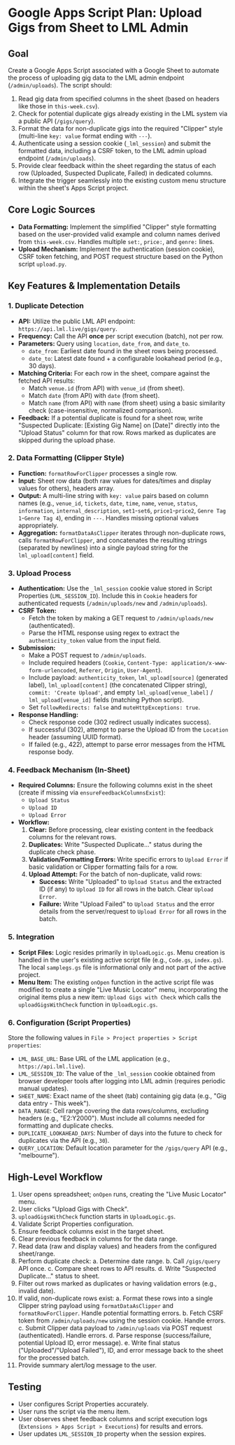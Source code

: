 # Google Apps Script Plan: Upload Gigs from Sheet to LML Admin

## Goal

Create a Google Apps Script associated with a Google Sheet to automate the process of uploading gig data to the LML admin endpoint (`/admin/uploads`). The script should:
1.  Read gig data from specified columns in the sheet (based on headers like those in `this-week.csv`).
2.  Check for potential duplicate gigs already existing in the LML system via a public API (`/gigs/query`).
3.  Format the data for non-duplicate gigs into the required "Clipper" style (multi-line `key: value` format ending with `---`).
4.  Authenticate using a session cookie (`_lml_session`) and submit the formatted data, including a CSRF token, to the LML admin upload endpoint (`/admin/uploads`).
5.  Provide clear feedback within the sheet regarding the status of each row (Uploaded, Suspected Duplicate, Failed) in dedicated columns.
6.  Integrate the trigger seamlessly into the existing custom menu structure within the sheet's Apps Script project.

## Core Logic Sources

*   **Data Formatting:** Implement the simplified "Clipper" style formatting based on the user-provided valid example and column names derived from `this-week.csv`. Handles multiple `set:`, `price:`, and `genre:` lines.
*   **Upload Mechanism:** Implement the authentication (session cookie), CSRF token fetching, and POST request structure based on the Python script `upload.py`.

## Key Features & Implementation Details

### 1. Duplicate Detection

*   **API:** Utilize the public LML API endpoint: `https://api.lml.live/gigs/query`.
*   **Frequency:** Call the API **once** per script execution (batch), not per row.
*   **Parameters:** Query using `location`, `date_from`, and `date_to`.
    *   `date_from`: Earliest date found in the sheet rows being processed.
    *   `date_to`: Latest date found + a configurable lookahead period (e.g., 30 days).
*   **Matching Criteria:** For each row in the sheet, compare against the fetched API results:
    *   Match `venue.id` (from API) with `venue_id` (from sheet).
    *   Match `date` (from API) with `date` (from sheet).
    *   Match `name` (from API) with `name` (from sheet) using a basic similarity check (case-insensitive, normalized comparison).
*   **Feedback:** If a potential duplicate is found for a sheet row, write "Suspected Duplicate: [Existing Gig Name] on [Date]" directly into the "Upload Status" column for that row. Rows marked as duplicates are skipped during the upload phase.

### 2. Data Formatting (Clipper Style)

*   **Function:** `formatRowForClipper` processes a single row.
*   **Input:** Sheet row data (both raw values for dates/times and display values for others), headers array.
*   **Output:** A multi-line string with `key: value` pairs based on column names (e.g., `venue_id`, `tickets`, `date`, `time`, `name`, `venue`, `status`, `information`, `internal_description`, `set1`-`set6`, `price1`-`price2`, `Genre Tag 1`-`Genre Tag 4`), ending in `---`. Handles missing optional values appropriately.
*   **Aggregation:** `formatDataAsClipper` iterates through non-duplicate rows, calls `formatRowForClipper`, and concatenates the resulting strings (separated by newlines) into a single payload string for the `lml_upload[content]` field.

### 3. Upload Process

*   **Authentication:** Use the `_lml_session` cookie value stored in Script Properties (`LML_SESSION_ID`). Include this in `Cookie` headers for authenticated requests (`/admin/uploads/new` and `/admin/uploads`).
*   **CSRF Token:**
    *   Fetch the token by making a GET request to `/admin/uploads/new` (authenticated).
    *   Parse the HTML response using regex to extract the `authenticity_token` value from the input field.
*   **Submission:**
    *   Make a POST request to `/admin/uploads`.
    *   Include required headers (`Cookie`, `Content-Type: application/x-www-form-urlencoded`, `Referer`, `Origin`, `User-Agent`).
    *   Include payload: `authenticity_token`, `lml_upload[source]` (generated label), `lml_upload[content]` (the concatenated Clipper string), `commit: 'Create Upload'`, and empty `lml_upload[venue_label]` / `lml_upload[venue_id]` fields (matching Python script).
    *   Set `followRedirects: false` and `muteHttpExceptions: true`.
*   **Response Handling:**
    *   Check response code (302 redirect usually indicates success).
    *   If successful (302), attempt to parse the Upload ID from the `Location` header (assuming UUID format).
    *   If failed (e.g., 422), attempt to parse error messages from the HTML response body.

### 4. Feedback Mechanism (In-Sheet)

*   **Required Columns:** Ensure the following columns exist in the sheet (create if missing via `ensureFeedbackColumnsExist`):
    *   `Upload Status`
    *   `Upload ID`
    *   `Upload Error`
*   **Workflow:**
    1.  **Clear:** Before processing, clear existing content in the feedback columns for the relevant rows.
    2.  **Duplicates:** Write "Suspected Duplicate..." status during the duplicate check phase.
    3.  **Validation/Formatting Errors:** Write specific errors to `Upload Error` if basic validation or Clipper formatting fails for a row.
    4.  **Upload Attempt:** For the batch of non-duplicate, valid rows:
        *   **Success:** Write "Uploaded" to `Upload Status` and the extracted ID (if any) to `Upload ID` for all rows in the batch. Clear `Upload Error`.
        *   **Failure:** Write "Upload Failed" to `Upload Status` and the error details from the server/request to `Upload Error` for all rows in the batch.

### 5. Integration

*   **Script Files:** Logic resides primarily in `UploadLogic.gs`. Menu creation is handled in the user's existing active script file (e.g., `Code.gs`, `index.gs`). The local `samplegs.gs` file is informational only and not part of the active project.
*   **Menu Item:** The existing `onOpen` function in the active script file was modified to create a single "Live Music Locator" menu, incorporating the original items plus a new item: `Upload Gigs with Check` which calls the `uploadGigsWithCheck` function in `UploadLogic.gs`.


### 6. Configuration (Script Properties)

Store the following values in `File > Project properties > Script properties`:
*   `LML_BASE_URL`: Base URL of the LML application (e.g., `https://api.lml.live`).
*   `LML_SESSION_ID`: The value of the `_lml_session` cookie obtained from browser developer tools after logging into LML admin (requires periodic manual updates).
*   `SHEET_NAME`: Exact name of the sheet (tab) containing gig data (e.g., "Gig data entry - This week").
*   `DATA_RANGE`: Cell range covering the data rows/columns, excluding headers (e.g., "E2:Y2000"). Must include all columns needed for formatting and duplicate checks.
*   `DUPLICATE_LOOKAHEAD_DAYS`: Number of days into the future to check for duplicates via the API (e.g., `30`).
*   `QUERY_LOCATION`: Default location parameter for the `/gigs/query` API (e.g., "melbourne").

## High-Level Workflow

1.  User opens spreadsheet; `onOpen` runs, creating the "Live Music Locator" menu.
2.  User clicks "Upload Gigs with Check".
3.  `uploadGigsWithCheck` function starts in `UploadLogic.gs`.
4.  Validate Script Properties configuration.
5.  Ensure feedback columns exist in the target sheet.
6.  Clear previous feedback in columns for the data range.
7.  Read data (raw and display values) and headers from the configured sheet/range.
8.  Perform duplicate check:
    a. Determine date range.
    b. Call `/gigs/query` API once.
    c. Compare sheet rows to API results.
    d. Write "Suspected Duplicate..." status to sheet.
9.  Filter out rows marked as duplicates or having validation errors (e.g., invalid date).
10. If valid, non-duplicate rows exist:
    a. Format these rows into a single Clipper string payload using `formatDataAsClipper` and `formatRowForClipper`. Handle potential formatting errors.
    b. Fetch CSRF token from `/admin/uploads/new` using the session cookie. Handle errors.
    c. Submit Clipper data payload to `/admin/uploads` via POST request (authenticated). Handle errors.
    d. Parse response (success/failure, potential Upload ID, error message).
    e. Write final status ("Uploaded"/"Upload Failed"), ID, and error message back to the sheet for the processed batch.
11. Provide summary alert/log message to the user.

## Testing

*   User configures Script Properties accurately.
*   User runs the script via the menu item.
*   User observes sheet feedback columns and script execution logs (`Extensions > Apps Script > Executions`) for results and errors.
*   User updates `LML_SESSION_ID` property when the session expires.